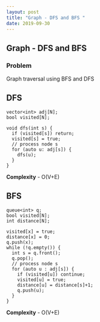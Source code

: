 ```yaml
---
layout: post
title: "Graph - DFS and BFS "
date: 2019-09-30
---
```


## Graph - DFS and BFS
### Problem
Graph traversal using BFS and DFS


## DFS
```
vector<int> adj[N];
bool visited[N];

void dfs(int s) {
  if (visited[s]) return;
  visited[s] = true;
  // process node s
  for (auto u: adj[s]) {
    dfs(u);
  }
}
```

**Complexity** - O(V+E)

## BFS
```
queue<int> q;
bool visited[N];
int distance[N];

visited[x] = true;
distance[x] = 0;
q.push(x);
while (!q.empty()) {
  int s = q.front();
  q.pop();
  // process node s
  for (auto u : adj[s]) {
    if (visited[u]) continue;
    visited[u] = true;
    distance[u] = distance[s]+1;
    q.push(u);
  }
}
```

**Complexity** - O(V+E)






